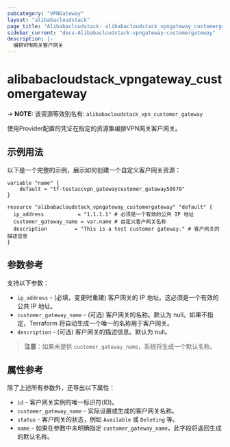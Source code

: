```yaml
---
subcategory: "VPNGateway"
layout: "alibabacloudstack"
page_title: "Alibabacloudstack: alibabacloudstack_vpngateway_customergateway"
sidebar_current: "docs-Alibabacloudstack-vpngateway-customergateway"
description: |- 
  编排VPN网关客户网关
---
```


# alibabacloudstack_vpngateway_customergateway
-> **NOTE:** 该资源等效别名有: `alibabacloudstack_vpn_customer_gateway`

使用Provider配置的凭证在指定的资源集编排VPN网关客户网关。

## 示例用法

以下是一个完整的示例，展示如何创建一个自定义客户网关资源：

```hcl
variable "name" {
    default = "tf-testaccvpn_gatewaycustomer_gateway50970"
}

resource "alibabacloudstack_vpngateway_customergateway" "default" {
  ip_address           = "1.1.1.1" # 必须是一个有效的公共 IP 地址
  customer_gateway_name = var.name # 自定义客户网关名称
  description         = "This is a test customer gateway." # 客户网关的描述信息
}
```

## 参数参考

支持以下参数：

* `ip_address` - (必填，变更时重建) 客户网关的 IP 地址。这必须是一个有效的公共 IP 地址。
* `customer_gateway_name` - (可选) 客户网关的名称。默认为 null。如果不指定，Terraform 将自动生成一个唯一的名称用于客户网关。
* `description` - (可选) 客户网关的描述信息。默认为 null。

> **注意**：如果未提供 `customer_gateway_name`，系统将生成一个默认名称。

## 属性参考

除了上述所有参数外，还导出以下属性：

* `id` - 客户网关实例的唯一标识符(ID)。
* `customer_gateway_name` - 实际设置或生成的客户网关名称。
* `status` - 客户网关的状态，例如 `Available` 或 `Deleting` 等。
* `name` - 如果在参数中未明确指定 `customer_gateway_name`，此字段将返回生成的默认名称。